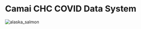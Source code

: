 # Camai CHC COVID Data System

![alaska_salmon](https://mgbvox.github.io/static/images/alaska_salmon.png)